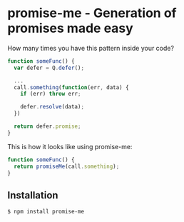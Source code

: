 # promise-me - Generation of promises made easy

How many times you have this pattern inside your code?

```javascript
function someFunc() {
  var defer = Q.defer();

  ...
  call.something(function(err, data) {
    if (err) throw err;

    defer.resolve(data);
  })

  return defer.promise;
}
```

This is how it looks like using promise-me:

```javascript
function someFunc() {
  return promiseMe(call.something);
}
```

## Installation

```bash
$ npm install promise-me
```
